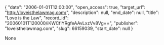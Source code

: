{
  "date": "2006-01-01T12:00:00", 
  "open_access": true, 
  "target_url": "http://loveisthelawmag.com/", 
  "description": null, 
  "end_date": null, 
  "title": "Love is the Law", 
  "record_id": "20060101T120000/iKWCflYRgfeAAvLxzVv8Vg==", 
  "publisher": "loveisthelawmag.com", 
  "slug": 66159039, 
  "start_date": null
}

None